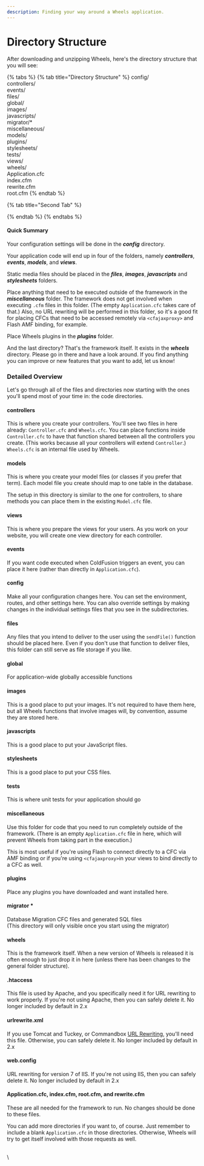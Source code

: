 ```yaml
---
description: Finding your way around a Wheels application.
---
```


# Directory Structure

After downloading and unzipping Wheels, here's the directory structure that you will see:

{% tabs %}
{% tab title="Directory Structure" %}
config/\
controllers/ \
events/ \
files/ \
global/ \
images/ \
javascripts/ \
migrator/\* \
miscellaneous/ \
models/ \
plugins/ \
stylesheets/ \
tests/ \
views/ \
wheels/ \
Application.cfc \
index.cfm \
rewrite.cfm \
root.cfm
{% endtab %}

{% tab title="Second Tab" %}

{% endtab %}
{% endtabs %}

#### Quick Summary

Your configuration settings will be done in the _**config**_ directory.

Your application code will end up in four of the folders, namely _**controllers**_, _**events**_, _**models**_, and _**views**_.

Static media files should be placed in the _**files**_, _**images**_, _**javascripts**_ and _**stylesheets**_ folders.

Place anything that need to be executed outside of the framework in the _**miscellaneous**_ folder. The framework does not get involved when executing `.cfm` files in this folder. (The empty `Application.cfc` takes care of that.) Also, no URL rewriting will be performed in this folder, so it's a good fit for placing CFCs that need to be accessed remotely via `<cfajaxproxy>` and Flash AMF binding, for example.

Place Wheels plugins in the _**plugins**_ folder.

And the last directory? That's the framework itself. It exists in the _**wheels**_ directory. Please go in there and have a look around. If you find anything you can improve or new features that you want to add, let us know!

### Detailed Overview

Let's go through all of the files and directories now starting with the ones you'll spend most of your time in: the code directories.

#### controllers

This is where you create your controllers. You'll see two files in here already: `Controller.cfc` and `Wheels.cfc`. You can place functions inside `Controller.cfc` to have that function shared between all the controllers you create. (This works because all your controllers will extend `Controller`.) `Wheels.cfc` is an internal file used by Wheels.

#### models

This is where you create your model files (or classes if you prefer that term). Each model file you create should map to one table in the database.

The setup in this directory is similar to the one for controllers, to share methods you can place them in the existing `Model.cfc` file.

#### views

This is where you prepare the views for your users. As you work on your website, you will create one view directory for each controller.

#### events

If you want code executed when ColdFusion triggers an event, you can place it here (rather than directly in `Application.cfc`).

#### config

Make all your configuration changes here. You can set the environment, routes, and other settings here. You can also override settings by making changes in the individual settings files that you see in the subdirectories.

#### files

Any files that you intend to deliver to the user using the `sendFile()` function should be placed here. Even if you don't use that function to deliver files, this folder can still serve as file storage if you like.

#### global

For application-wide globally accessible functions

#### images

This is a good place to put your images. It's not required to have them here, but all Wheels functions that involve images will, by convention, assume they are stored here.

#### javascripts

This is a good place to put your JavaScript files.

#### stylesheets

This is a good place to put your CSS files.

#### tests

This is where unit tests for your application should go

#### miscellaneous

Use this folder for code that you need to run completely outside of the framework. (There is an empty `Application.cfc` file in here, which will prevent Wheels from taking part in the execution.)

This is most useful if you're using Flash to connect directly to a CFC via AMF binding or if you're using `<cfajaxproxy>`in your views to bind directly to a CFC as well.

#### plugins

Place any plugins you have downloaded and want installed here.

#### migrator \*

Database Migration CFC files and generated SQL files\
(This directory will only visible once you start using the migrator)

#### wheels

This is the framework itself. When a new version of Wheels is released it is often enough to just drop it in here (unless there has been changes to the general folder structure).

#### .htaccess

This file is used by Apache, and you specifically need it for URL rewriting to work properly. If you're not using Apache, then you can safely delete it. No longer included by default in 2.x

#### urlrewrite.xml

If you use Tomcat and Tuckey, or Commandbox [URL Rewriting](https://guides.cfwheels.org/docs/url-rewriting), you'll need this file. Otherwise, you can safely delete it. No longer included by default in 2.x

#### web.config

URL rewriting for version 7 of IIS. If you're not using IIS, then you can safely delete it. No longer included by default in 2.x

#### Application.cfc, index.cfm, root.cfm, and rewrite.cfm

These are all needed for the framework to run. No changes should be done to these files.

You can add more directories if you want to, of course. Just remember to include a blank `Application.cfc` in those directories. Otherwise, Wheels will try to get itself involved with those requests as well.

\
\
